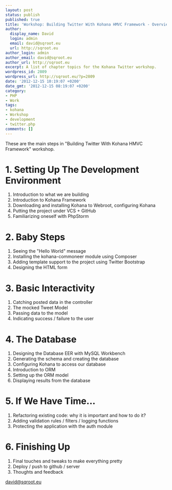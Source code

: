 ```yaml
---
layout: post
status: publish
published: true
title: 'Workshop: Building Twitter With Kohana HMVC Framework - Overview'
author:
  display_name: David
  login: admin
  email: david@sqroot.eu
  url: http://sqroot.eu
author_login: admin
author_email: david@sqroot.eu
author_url: http://sqroot.eu
excerpt: A list of chapter topics for the Kohana Twitter workshop.
wordpress_id: 2809
wordpress_url: http://sqroot.eu/?p=2809
date: '2012-12-15 10:19:07 +0200'
date_gmt: '2012-12-15 08:19:07 +0200'
category:
- PHP
- Work
tags:
- kohana
- Workshop
- development
- twitter.php
comments: []
---
```


These are the main steps in "Building Twitter With Kohana HMVC Framework" workshop.

<h1>1. Setting Up The Development Environment</h1>
<ol>
<li>Introduction to what we are building</li>
<li>Introduction to Kohana Framework</li>
<li>Downloading and installing Kohana to Webroot, configuring Kohana</li>
<li>Putting the project under VCS + GitHub</li>
<li>Familiarizing oneself with PhpStorm</li>
</ol>
<h1>2. Baby Steps</h1>
<ol>
<li>Seeing the "Hello World" message</li>
<li>Installing the kohana-commoneer module using Composer</li>
<li>Adding template support to the project using Twitter Bootstrap</li>
<li>Designing the HTML form</li>
</ol>
<h1>3. Basic Interactivity</h1>
<ol>
<li>Catching posted data in the controller</li>
<li>The mocked Tweet Model</li>
<li>Passing data to the model</li>
<li>Indicating success / failure to the user</li>
</ol>
<h1>4. The Database</h1>
<ol>
<li>Designing the Database EER with MySQL Workbench</li>
<li>Generating the schema and creating the database</li>
<li>Configuring Kohana to access our database</li>
<li>Introduction to ORM</li>
<li>Setting up the ORM model</li>
<li>Displaying results from the database</li>
</ol>
<h1>5. If We Have Time...</h1>
<ol>
<li><span style="line-height: 13px;">Refactoring existing code: why it is important and how to do it?</span></li>
<li>Adding validation rules / filters / logging functions</li>
<li>Protecting the application with the auth module</li>
</ol>
<h1>6. Finishing Up</h1>
<ol>
<li>Final touches and tweaks to make everything pretty</li>
<li>Deploy / push to github / server</li>
<li>Thoughts and feedback</li>
</ol>

david@sqroot.eu

